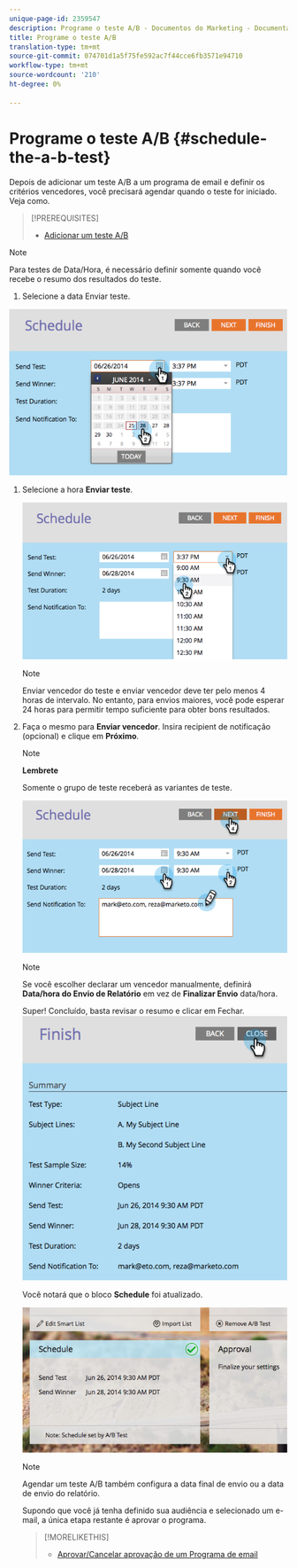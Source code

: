 ```yaml
---
unique-page-id: 2359547
description: Programe o teste A/B - Documentos do Marketing - Documentação do produto
title: Programe o teste A/B
translation-type: tm+mt
source-git-commit: 074701d1a5f75fe592ac7f44cce6fb3571e94710
workflow-type: tm+mt
source-wordcount: '210'
ht-degree: 0%

---
```



# Programe o teste A/B {#schedule-the-a-b-test}

Depois de adicionar um teste A/B a um programa de email e definir os critérios vencedores, você precisará agendar quando o teste for iniciado. Veja como.

>[!PREREQUISITES]
>
>* [Adicionar um teste A/B](add-an-a-b-test.md)

>



>[!NOTE]
>
>Para testes de Data/Hora, é necessário definir somente quando você recebe o resumo dos resultados do teste.

1. Selecione a data Enviar teste.

![](assets/image2014-9-12-15-3a59-3a54.png)

1. Selecione a hora **Enviar teste**.

   ![](assets/image2014-9-12-16-3a0-3a2.png)

   >[!NOTE]
   >
   >Enviar vencedor do teste e enviar vencedor deve ter pelo menos 4 horas de intervalo. No entanto, para envios maiores, você pode esperar 24 horas para permitir tempo suficiente para obter bons resultados.

1. Faça o mesmo para **Enviar vencedor**. Insira recipient de notificação (opcional) e clique em **Próximo**.

   >[!NOTE]
   >
   >**Lembrete**
   >
   >
   >Somente o grupo de teste receberá as variantes de teste.

   ![](assets/image2014-9-12-16-3a0-3a12.png)

   >[!NOTE]
   >
   >Se você escolher declarar um vencedor manualmente, definirá **Data/hora do Envio de Relatório** em vez de **Finalizar Envio** data/hora.

   Super! Concluído, basta revisar o resumo e clicar em Fechar.
   ![](assets/image2014-9-12-16-3a1-3a23.png)

   Você notará que o bloco **Schedule** foi atualizado.

   ![](assets/image2014-9-12-16-3a1-3a33.png)

   >[!NOTE]
   >
   >Agendar um teste A/B também configura a data final de envio ou a data de envio do relatório.

   Supondo que você já tenha definido sua audiência e selecionado um e-mail, a única etapa restante é aprovar o programa.

   >[!MORELIKETHIS]
   >
   >
   >    
   >    
   >    * [Aprovar/Cancelar aprovação de um Programa de email](../../../../../product-docs/email-marketing/email-programs/email-program-actions/approve-unapprove-an-email-program.md)


